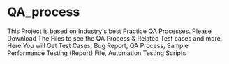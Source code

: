 # QA_process
This Project is based on Industry's best Practice QA Processes.
Please Download The Files to see the QA Process & Related Test cases and more.
Here You will Get Test Cases, Bug Report, QA Process, Sample Performance Testing (Report) File, Automation Testing Scripts
